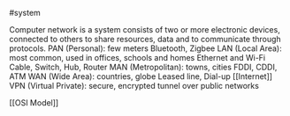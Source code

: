 #system

Computer network is a system consists of two or more electronic devices, connected to others to share resources, data and to communicate through protocols.
	PAN (Personal): few meters
		Bluetooth, Zigbee
	LAN (Local Area): most common, used in offices, schools and homes
		Ethernet and Wi-Fi
		Cable, Switch, Hub, Router
	MAN (Metropolitan): towns, cities
		FDDI, CDDI, ATM
	WAN (Wide Area): countries, globe
		Leased line, Dial-up
		[[Internet]]
	VPN (Virtual Private): secure, encrypted tunnel over public networks

[[OSI Model]]
